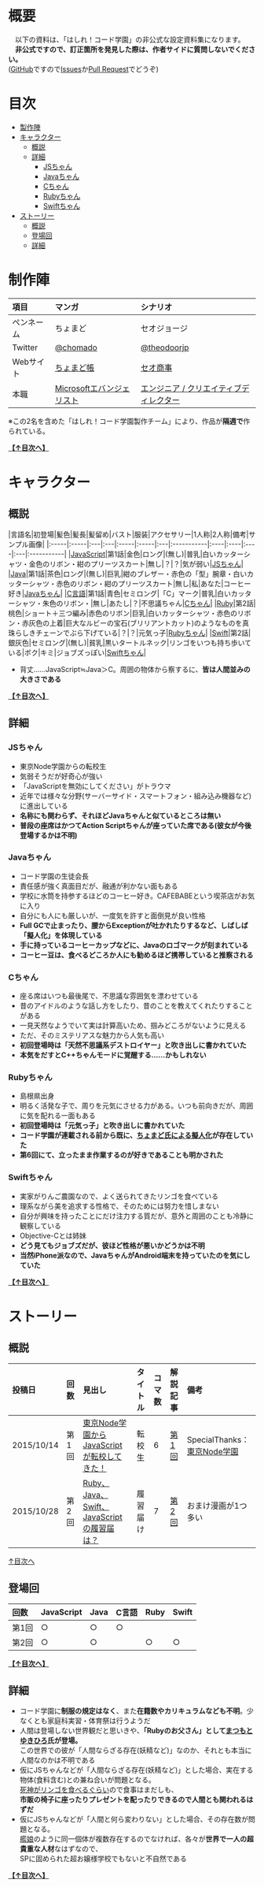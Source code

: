 # 概要
　以下の資料は、「はしれ！コード学園」の非公式な設定資料集になります。  
　**非公式ですので、訂正箇所を発見した際は、作者サイドに質問しないでください。**  
([GitHub](https://github.com/)ですので[Issues](https://github.com/YSRKEN/Unofficial-RCG-Manual/issues)か[Pull Request](https://github.com/YSRKEN/Unofficial-RCG-Manual/pulls)でどうぞ)

# 目次
- [製作陣](#%E5%88%B6%E4%BD%9C%E9%99%A3)
- [キャラクター](#%E3%82%AD%E3%83%A3%E3%83%A9%E3%82%AF%E3%82%BF%E3%83%BC)
	- [概説](#%E6%A6%82%E8%AA%AC)
	- [詳細](#%E8%A9%B3%E7%B4%B0)
		- [JSちゃん](#javascript%E3%81%A1%E3%82%83%E3%82%93js%E3%81%A1%E3%82%83%E3%82%93)
		- [Javaちゃん](#java%E3%81%A1%E3%82%83%E3%82%93)
		- [Cちゃん](#c%E3%81%A1%E3%82%83%E3%82%93)
		- [Rubyちゃん](#ruby%E3%81%A1%E3%82%83%E3%82%93)
		- [Swiftちゃん](#swift%E3%81%A1%E3%82%83%E3%82%93)
- [ストーリー](#%E3%82%B9%E3%83%88%E3%83%BC%E3%83%AA%E3%83%BC)
	- [概説](#%E6%A6%82%E8%AA%AC-1)
	- [登場回](#%E7%99%BB%E5%A0%B4%E5%9B%9E)
	- [詳細](#%E8%A9%B3%E7%B4%B0-1)

# 制作陣
|項目|マンガ|シナリオ|
|:---|:-----|:-------|
|ペンネーム|ちょまど|セオジョージ|
|Twitter|[@chomado](https://twitter.com/chomado)|[@theodoorjp](https://twitter.com/theodoorjp)|
|Webサイト|[ちょまど帳](http://chomado.com/)|[セオ商事](http://theodoor.jp/)|
|本職|[Microsoftエバンジェリスト](https://codeiq.jp/magazine/2016/03/39334/)|[エンジニア / クリエイティブディレクター](http://theodoor.jp/about)|
※この2名を含めた「はしれ！コード学園製作チーム」により、作品が**隔週で**作られている。

**[【↑目次へ】](#%E7%9B%AE%E6%AC%A1)**

# キャラクター
## 概説
|言語名|初登場|髪色|髪長|髪留め|バスト|服装|アクセサリー|1人称|2人称|備考|サンプル画像|
|:-----|:-----|:---|:---|:-----|:-----|:---|:-----------|:----|:----|:----|:---|:-----------|
|[JavaScript](https://ja.wikipedia.org/wiki/JavaScript)|第1話|金色|ロング|(無し)|普乳|白いカッターシャツ・金色のリボン・紺のプリーツスカート|無し|？|？|気が弱い|[JSちゃん](https://codeiq.jp/magazine/wp-content/uploads/2015/09/codegirl-js.gif)|
|[Java](https://ja.wikipedia.org/wiki/Java)|第1話|茶色|ロング|(無し)|巨乳|紺のブレザー・赤色の「型」腕章・白いカッターシャツ・赤色のリボン・紺のプリーツスカート|無し|私|あなた|コーヒー好き|[Javaちゃん](https://codeiq.jp/magazine/wp-content/uploads/2015/09/codegirl-java.gif)|
|[C言語](https://ja.wikipedia.org/wiki/C%E8%A8%80%E8%AA%9E)|第1話|青色|セミロング|「C」マーク|普乳|白いカッターシャツ・朱色のリボン・|無し|あたし|？|不思議ちゃん|[Cちゃん](https://codeiq.jp/magazine/wp-content/uploads/2015/09/codegirl-c.gif)|
|[Ruby](https://ja.wikipedia.org/wiki/Ruby)|第2話|桃色|ショート＋三つ編み|赤色のリボン|巨乳|白いカッターシャツ・赤色のリボン・赤灰色の上着|巨大なルビーの宝石(ブリリアントカット)のようなものを真珠らしきチェーンでぶら下げている|？|？|元気っ子|[Rubyちゃん](https://codeiq.jp/magazine/wp-content/uploads/2015/10/ruby.jpg)|
|[Swift](https://ja.wikipedia.org/wiki/Swift_%28%E3%83%97%E3%83%AD%E3%82%B0%E3%83%A9%E3%83%9F%E3%83%B3%E3%82%B0%E8%A8%80%E8%AA%9E%29)|第2話|銀灰色|セミロング|(無し)|貧乳|黒いタートルネック|リンゴをいつも持ち歩いている|ボク|キミ|ジョブズっぽい|[Swiftちゃん](https://codeiq.jp/magazine/wp-content/uploads/2015/10/swift.jpg)|

- 背丈……JavaScript≒Java＞C。周囲の物体から察するに、**皆は人間並みの大きさである**

**[【↑目次へ】](#%E7%9B%AE%E6%AC%A1)**

## 詳細
### JSちゃん
- 東京Node学園からの転校生
- 気弱そうだが好奇心が強い
- 「JavaScriptを無効にしてください」がトラウマ
- 近年では様々な分野(サーバーサイド・スマートフォン・組み込み機器など)に進出している
- **名称にも関わらず、それほどJavaちゃんと似ているところは無い**
- **普段の座席はかつてAction Scriptちゃんが座っていた席である(彼女が今後登場するかは不明)**

### Javaちゃん
- コード学園の生徒会長
- 責任感が強く真面目だが、融通が利かない面もある
- 学校に水筒を持参するほどのコーヒー好き。CAFEBABEという喫茶店がお気に入り
- 自分にも人にも厳しいが、一度気を許すと面倒見が良い性格
- **Full GCで止まったり、腰からExceptionが吐かれたりするなど、しばしば「擬人化」を体現している**
- **手に持っているコーヒーカップなどに、Javaのロゴマークが刻まれている**
- **コーヒー豆は、食べるどころか人にも勧めるほど携帯していると推察される**

### Cちゃん
- 座る席はいつも最後尾で、不思議な雰囲気を漂わせている
- 昔のアイドルのような話し方をしたり、昔のことを教えてくれたりすることがある
- 一見天然なようでいて実は計算高いため、掴みどころがないように見える
- ただ、そのミステリアスな魅力から人気も高い
- **初回登場時は「天然不思議系デストロイヤー」と吹き出しに書かれていた**
- **本気をだすとC++ちゃんモードに覚醒する……かもしれない**

### Rubyちゃん
- 島根県出身
- 明るく活発な子で、周りを元気にさせる力がある。いつも前向きだが、周囲に気を配れる一面もある
- **初回登場時は「元気っ子」と吹き出しに書かれていた**
- **コード学園が連載される前から既に、[ちょまど氏による擬人化](http://www.pixiv.net/member_illust.php?mode=medium&illust_id=35426732)が存在していた**
- **第6回にて、立ったまま作業するのが好きであることも明かされた**

### Swiftちゃん
- 実家がりんご農園なので、よく送られてきたリンゴを食べている
- 理系ながら美を追求する性格で、そのためには努力を惜しまない
- 自分が興味を持ったことにだけ注力する質だが、意外と周囲のことも冷静に観察している
- Objective-Cとは姉妹
- **どう見てもジョブズだが、彼ほど性格が悪いかどうかは不明**
- **当然iPhone派なので、JavaちゃんがAndroid端末を持っていたのを気にしていた**

**[【↑目次へ】](#%E7%9B%AE%E6%AC%A1)**

# ストーリー
## 概説
|投稿日|回数|見出し|タイトル|コマ数|解説記事|備考|
|:-----|:---|:-----|:-------|:-----|:-------|:---|
|2015/10/14|第1回|[東京Node学園からJavaScriptが転校してきた！](https://codeiq.jp/magazine/2015/10/30057/)|転校生|6|[第1回](http://qiita.com/YSRKEN/items/b52a2b0abf72970ce95a)|SpecialThanks：[東京Node学園](http://nodejs.connpass.com/)|
|2015/10/28|第2回|[Ruby、Java、Swift、JavaScriptの履習届は？](https://codeiq.jp/magazine/2015/10/31456/)|履習届け|7|[第2回](http://qiita.com/YSRKEN/items/f2d09167da23048a28cb)|おまけ漫画が1つ多い|

[↑目次へ](#%E7%9B%AE%E6%AC%A1)

## 登場回
|回数|JavaScript|Java|C言語|Ruby|Swift|
|:---|:---------|:---|:----|:---|:----|
|第1回|○|○|○|||
|第2回|○|○||○|○|

**[【↑目次へ】](#%E7%9B%AE%E6%AC%A1)**

## 詳細
- コード学園に**制服の規定はなく**、また**在籍数やカリキュラムなども不明**。少なくとも家庭科実習・体育祭は行うようだ
- 人間は登場しない世界観だと思いきや、**「Rubyのお父さん」として[まつもとゆきひろ](https://ja.wikipedia.org/wiki/%E3%81%BE%E3%81%A4%E3%82%82%E3%81%A8%E3%82%86%E3%81%8D%E3%81%B2%E3%82%8D)氏が登場。**  
この世界での彼が「人間ならざる存在(妖精など)」なのか、それとも本当に人間なのかは不明である
- 仮にJSちゃんなどが「人間ならざる存在(妖精など)」とした場合、実在する物体(食料含む)との兼ね合いが問題となる。  
[死神がリンゴを食べるぐらい](http://dic.pixiv.net/a/%E3%83%AA%E3%83%A5%E3%83%BC%E3%82%AF)ので食事はまだしも、  
**市販の椅子に座ったりプレゼントを配ったりできるので人間とも関われるはずだ**
- 仮にJSちゃんなどが「人間と何ら変わりない」とした場合、その存在数が問題となる。  
[艦娘](http://dic.pixiv.net/a/%E8%89%A6%E5%A8%98)のように同一個体が複数存在するのでなければ、各々が**世界で一人の超貴重な人材**なはずなので、  
SPに固められた超お嬢様学校でもないと不自然である

**[【↑目次へ】](#%E7%9B%AE%E6%AC%A1)**
